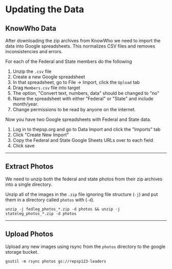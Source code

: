 # Updating the Data

## KnowWho Data

After downloading the zip archives from KnowWho we need to import the data into Google spreadsheets. This normalizes CSV files and removes inconsistencies and errors.

For each of the Federal and State members do the following

1. Unzip the `.csv` file
1. Create a new Google spreadsheet
1. In that spreadsheet, go to File -> Import, click the `Upload` tab
1. Drag `Members.csv` file into target
1. The option, "Convert text, numbers, data" should be changed to "no"
1. Name the spreadsheet with either "Federal" or "State" and include month/year.
1. Change permissions to be read by anyone on the internet.

Now you have two Google spreadsheets with Federal and State data.

1. Log in to thepsp.org and go to Data Import and click the "Imports" tab
1. Click "Create New Import"
1. Copy the Federal and State Google Sheets URLs over to each field
1. Click save

---

## Extract Photos

We need to unzip both the federal and state photos from their zip archives into a single directory.

Unzip all of the images in the `.zip` file ignoring file structure (`-j`) and put them in a directory called `photos` with (`-d`).

```
unzip -j fedleg_photos_*.zip -d photos && unzip -j stateleg_photos_*.zip -d photos
```

---

## Upload Photos

Upload any new images using rsync from the `photos` directory to the google storage bucket.

```
gsutil -m rsync photos gs://repsp123-leaders
```

